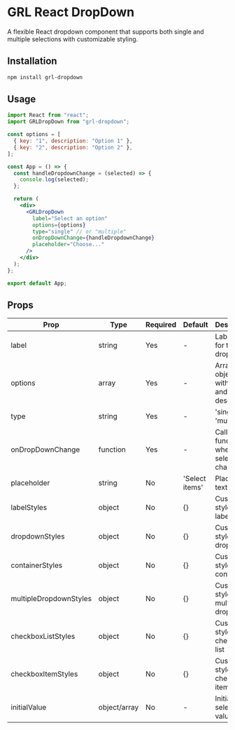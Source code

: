 # GRL React DropDown

A flexible React dropdown component that supports both single and multiple selections with customizable styling.

## Installation

```bash
npm install grl-dropdown
```

## Usage

```jsx
import React from "react";
import GRLDropDown from "grl-dropdown";

const options = [
  { key: "1", description: "Option 1" },
  { key: "2", description: "Option 2" },
];

const App = () => {
  const handleDropdownChange = (selected) => {
    console.log(selected);
  };

  return (
    <div>
      <GRLDropDown
        label="Select an option"
        options={options}
        type="single" // or "multiple"
        onDropDownChange={handleDropdownChange}
        placeholder="Choose..."
      />
    </div>
  );
};

export default App;
```

## Props

| Prop                   | Type         | Required | Default        | Description                               |
| ---------------------- | ------------ | -------- | -------------- | ----------------------------------------- |
| label                  | string       | Yes      | -              | Label text for the dropdown               |
| options                | array        | Yes      | -              | Array of objects with key and description |
| type                   | string       | Yes      | -              | 'single' or 'multiple'                    |
| onDropDownChange       | function     | Yes      | -              | Callback function when selection changes  |
| placeholder            | string       | No       | 'Select items' | Placeholder text                          |
| labelStyles            | object       | No       | {}             | Custom styles for label                   |
| dropdownStyles         | object       | No       | {}             | Custom styles for dropdown                |
| containerStyles        | object       | No       | {}             | Custom styles for container               |
| multipleDropdownStyles | object       | No       | {}             | Custom styles for multiple dropdown       |
| checkboxListStyles     | object       | No       | {}             | Custom styles for checkbox list           |
| checkboxItemStyles     | object       | No       | {}             | Custom styles for checkbox items          |
| initialValue           | object/array | No       | -              | Initial selected value(s)                 |
